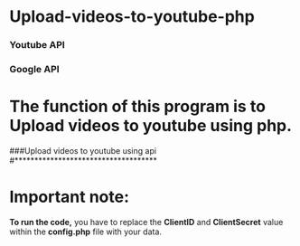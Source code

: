 # Upload-videos-to-youtube-php
### Youtube API
### Google API
# The function of this program is to Upload videos to youtube using php.
###Upload videos to youtube using api
#************************************
# Important note:
__To run the code,__ you have to replace the __ClientID__ and __ClientSecret__ value within the __config.php__ file with your data.
